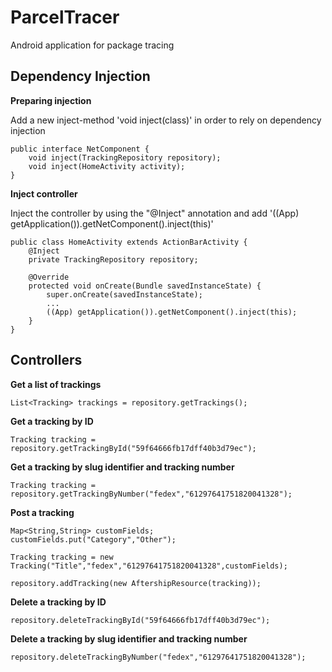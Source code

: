 # ParcelTracer
Android application for package tracing

## Dependency Injection
**Preparing injection**

Add a new inject-method 'void inject(class)' in order to rely on dependency injection
    
    public interface NetComponent {
        void inject(TrackingRepository repository);
        void inject(HomeActivity activity);
    }
   
**Inject controller**

Inject the controller by using the "@Inject" annotation and add '((App) getApplication()).getNetComponent().inject(this)'

    public class HomeActivity extends ActionBarActivity {
        @Inject
        private TrackingRepository repository;
    
        @Override
        protected void onCreate(Bundle savedInstanceState) {
            super.onCreate(savedInstanceState);
            ...
            ((App) getApplication()).getNetComponent().inject(this);
        }
    }
    
## Controllers
**Get a list of trackings**

    List<Tracking> trackings = repository.getTrackings();
    
**Get a tracking by ID**

    Tracking tracking = repository.getTrackingById("59f64666fb17dff40b3d79ec");
    
**Get a tracking by slug identifier and tracking number**

    Tracking tracking = repository.getTrackingByNumber("fedex","61297641751820041328");
    
**Post a tracking**

    Map<String,String> customFields;
    customFields.put("Category","Other");
   
    Tracking tracking = new Tracking("Title","fedex","61297641751820041328",customFields);
   
    repository.addTracking(new AftershipResource(tracking));
   
**Delete a tracking by ID**

    repository.deleteTrackingById("59f64666fb17dff40b3d79ec");
   
**Delete a tracking by slug identifier and tracking number**

    repository.deleteTrackingByNumber("fedex","61297641751820041328");
